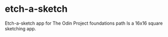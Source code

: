 # etch-a-sketch
Etch-a-sketch app for The Odin Project foundations path
Is a 16x16 square sketching app.